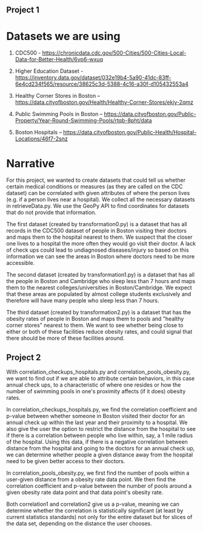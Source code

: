 ## Project 1
# Datasets we are using
1. CDC500 - https://chronicdata.cdc.gov/500-Cities/500-Cities-Local-Data-for-Better-Health/6vp6-wxuq
2. Higher Education Dataset - https://inventory.data.gov/dataset/032e19b4-5a90-41dc-83ff-6e4cd234f565/resource/38625c3d-5388-4c16-a30f-d105432553a4

3. Healthy Corner Stores in Boston – https://data.cityofboston.gov/Health/Healthy-Corner-Stores/ekiy-2qmz

4. Public Swimming Pools in Boston – https://data.cityofboston.gov/Public-Property/Year-Round-Swimming-Pools/rtqb-8pht/data

5. Boston Hospitals – https://data.cityofboston.gov/Public-Health/Hospital-Locations/46f7-2snz

# Narrative

For this project, we wanted to create datasets that could tell us whether certain medical conditions or measures (as they are called on the CDC dataset) can be correlated with given attributes of where the person lives (e.g. if a person lives near a hospital). We collect all the necessary datasets in retrieveData.py. We use the GeoPy API to find coordinates for datasets that do not provide that information.

The first dataset (created by transformation0.py) is a dataset that has all records in the CDC500 dataset of people in Boston visiting their doctors and maps them to the hospital nearest to them. We suspect that the closer one lives to a hospital the more often they would go visit their doctor. A lack of check ups could lead to undiagnosed diseases/injury so based on this information we can see the areas in Boston where doctors need to be more accessible.

The second dataset (created by transformation1.py) is a dataset that has all the people in Boston and Cambridge who sleep less than 7 hours and maps them to the nearest colleges/universities in Boston/Cambridge. We expect that these areas are populated by almost college students exclusively and therefore will have many people who sleep less than 7 hours.

The third dataset (created by transformation2.py) is a dataset that has the obesity rates of people in Boston and maps them to pools and "healthy corner stores" nearest to them. We want to see whether being close to either or both of these facilities reduce obesity rates, and could signal that there should be more of these facilities around.


## Project 2

With correlation_checkups_hospitals.py and correlation_pools_obesity.py, we want to find out if we are able to attribute certain behaviors, in this case annual check ups, to a characteristic of where one resides or how the number of swimming pools in one's proximity affects (if it does) obesity rates. 

In correlation_checkups_hospitals.py, we find the correlation coefficient and p-value between whether someone in Boston visited their doctor for an annual check up within the last year and their proximity to a hospital. We also give the user the option to restrict the distance from the hospital to see if there is a correlation between people who live within, say, a 1 mile radius of the hospital. Using this data, if there is a negative correlation between distance from the hospital and going to the doctors for an annual check up, we can determine whether people a given distance away from the hospital need to be given better access to their doctors.


In correlation_pools_obesity.py, we first find the number of pools within a user-given distance from a obesity rate data point. We then find the correlation coefficient and p-value between the number of pools around a given obesity rate data point and that data point's obesity rate. 

Both correlation1 and correlation2 give us a p-value, meaning we can determine whether the correlation is statistically significant (at least by current statistics standards) not only for the entire dataset but for slices of the data set, depending on the distance the user chooses. 

